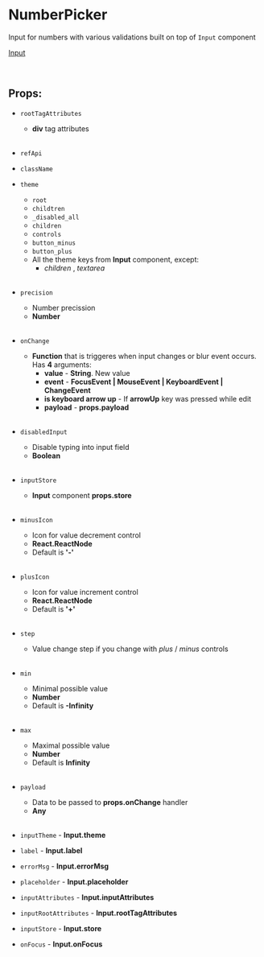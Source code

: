 # NumberPicker

Input for numbers with various validations built on top of `Input` component<br />

[Input](https://github.com/CyberCookie/siegel/tree/master/client_core/ui/Input)

<br />

## Props:

- `rootTagAttributes`
    - **div** tag attributes<br /><br />

- `refApi`

- `className`

- `theme`
    - `root`
    - `childtren`
    - `_disabled_all`
    - `children`
    - `controls`
    - `button_minus`
    - `button_plus`
    - All the theme keys from **Input** component, except:
        - _children_ , _textarea_<br /><br />

- `precision`
    - Number precission
    - **Number**<br /><br />

- `onChange`
    - **Function** that is triggeres when input changes or blur event occurs. Has **4** arguments:
        - **value** - **String**. New value
        - **event** - **FocusEvent | MouseEvent | KeyboardEvent | ChangeEvent**
        - **is keyboard arrow up** - If **arrowUp** key was pressed while edit
        - **payload** - **props.payload**<br /><br />

- `disabledInput`
    - Disable typing into input field
    - **Boolean**<br /><br />

- `inputStore`
    - **Input** component **props.store**<br /><br />

- `minusIcon`
    - Icon for value decrement control
    - **React.ReactNode**
    - Default is **'-'**<br /><br />

- `plusIcon`
    - Icon for value increment control
    - **React.ReactNode**
    - Default is **'+'**<br /><br />

- `step`
    - Value change step if you change with _plus_ / _minus_ controls<br /><br />

- `min`
    - Minimal possible value
    - **Number**
    - Default is **-Infinity**<br /><br />

- `max`
    - Maximal possible value
    - **Number**
    - Default is **Infinity**<br /><br />

- `payload`
    - Data to be passed to **props.onChange** handler
    - **Any**<br /><br />

- `inputTheme` - **Input.theme**

- `label` - **Input.label**

- `errorMsg` - **Input.errorMsg**

- `placeholder` - **Input.placeholder**

- `inputAttributes` - **Input.inputAttributes**

- `inputRootAttributes` - **Input.rootTagAttributes**

- `inputStore` - **Input.store**

- `onFocus` - **Input.onFocus**